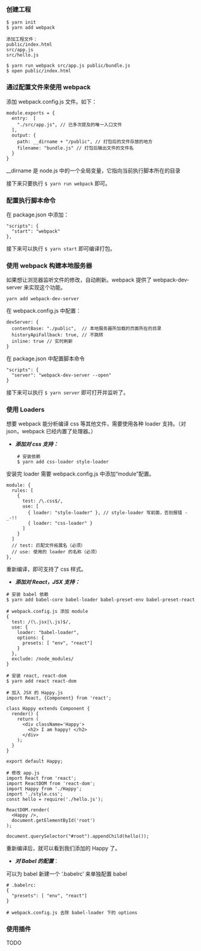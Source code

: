 
### 创建工程

```
$ yarn init
$ yarn add webpack

添加工程文件：
public/index.html
src/app.js
src/hello.js

$ yarn run webpack src/app.js public/bundle.js
$ open public/index.html
```

### 通过配置文件来使用 webpack

添加 webpack.config.js 文件。如下：

```
module.exports = {
  entry:  [
    "./src/app.js", // 已多次提及的唯一入口文件
  ],
  output: {
    path: __dirname + "/public", // 打包后的文件存放的地方
    filename: "bundle.js" // 打包后输出文件的文件名
  }
}
```

\__dirname 是 node.js 中的一个全局变量，它指向当前执行脚本所在的目录

接下来只要执行 ``` $ yarn run webpack ``` 即可。

### 配置执行脚本命令

在 package.json 中添加：
```
"scripts": {
  "start": "webpack"
},
```

接下来可以执行 ``` $ yarn start ``` 即可编译打包。

### 使用 webpack 构建本地服务器

如果想让浏览器监听文件的修改，自动刷新。webpack 提供了 webpack-dev-server 来实现这个功能。

```
yarn add webpack-dev-server
```

在 webpack.config.js 中配置：

```
devServer: {
  contentBase: "./public",  // 本地服务器所加载的页面所在的目录
  historyApiFallback: true, // 不跳转
  inline: true // 实时刷新
}
```

在 package.json 中配置脚本命令

```
"scripts": {
  "server": "webpack-dev-server --open"
}
```

接下来可以执行 ``` $ yarn server ``` 即可打开并监听了。

### 使用 Loaders

想要 webpack 能分析编译 css 等其他文件，需要使用各种 loader 支持。（对 json，webpack 已经内置了处理器。）

+ ***添加对 css 支持：***

```
    # 安装依赖
    $ yarn add css-loader style-loader
```

安装完 loader 需要 webpack.config.js 中添加“module”配置。

```
module: {
  rules: [
    {
      test: /\.css$/,
      use: [
        { loader: "style-loader" }, // style-loader 写前面，否则报错 -_-!!
        { loader: "css-loader" }
      ]
    }
  ]
  // test: 匹配文件拓展名（必须）
  // use: 使用的 loader 的名称（必须）
},
```

重新编译，即可支持了 css 样式。

+ ***添加对 React，JSX 支持：***

```
# 安装 babel 依赖
$ yarn add babel-core babel-loader babel-preset-env babel-preset-react

# webpack.config.js 添加 module
{
  test: /(\.jsx|\.js)$/,
  use: {
    loader: "babel-loader",
    options: {
      presets: [ "env", "react"]
    }
  },
  exclude: /node_modules/
}

# 安装 react, react-dom
$ yarn add react react-dom

# 加入 JSX 的 Happy.js
import React, {Component} from 'react';

class Happy extends Component {
  render() {
    return (
      <div className='Happy'>
        <h2> I am happy! </h2>
      </div>
    );
  }
}

export default Happy;

# 修改 app.js
import React from 'react';
import ReactDOM from 'react-dom';
import Happy from './Happy';
import './style.css';
const hello = require('./hello.js');

ReactDOM.render(
  <Happy />,
  document.getElementById('root')
);

document.querySelector("#root").appendChild(hello());
```

重新编译后，就可以看到我们添加的 Happy 了。

+ ***对 Babel 的配置***：

可以为 babel 新建一个 ‘.babelrc’ 来单独配置 babel

```
# .babelrc:
{
  "presets": [ "env", "react"]
}

# webpack.config.js 去除 babel-loader 下的 options
```

### 使用插件

TODO
